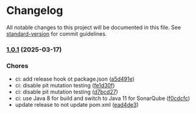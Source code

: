 # Changelog

All notable changes to this project will be documented in this file. See [standard-version](https://github.com/conventional-changelog/standard-version) for commit guidelines.

### [1.0.1](https://github.com/kedmison/hive-hdr-udaf/compare/v0.5.0...v1.0.1) (2025-03-17)


### Chores

* ci: add release hook ot package.json ([a5d491e](https://github.com/kedmison/hive-hdr-udaf/commit/a5d491e9fb2d1ad3928a83a92ee33be788b70987))
* ci: disable pit mutation testing ([fe1d30f](https://github.com/kedmison/hive-hdr-udaf/commit/fe1d30f81e4cf8f1121f2408b961c73376388a3a))
* ci: disable pit mutation testing ([d7bcd27](https://github.com/kedmison/hive-hdr-udaf/commit/d7bcd2760a9ee9c979d09d9372e70a66d9242c39))
* ci: use Java 8 for build and switch to Java 11 for SonarQube ([f0cdcfc](https://github.com/kedmison/hive-hdr-udaf/commit/f0cdcfc9592f301c65cfbac36fce9936871385b3))
* update release to not update pom.xml ([ead4de3](https://github.com/kedmison/hive-hdr-udaf/commit/ead4de31ffbb2d6124075a7e70e433d89a084f86))
